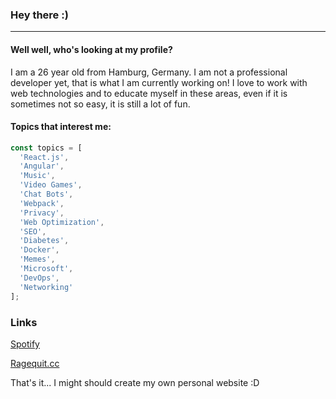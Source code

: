 ### Hey there :)

---

#### Well well, who's looking at my profile?  

I am a 26 year old from Hamburg, Germany. I am not a professional developer yet, that is what I am currently working on! I love to work with web technologies and to educate myself in these areas, even if it is sometimes not so easy, it is still a lot of fun.

#### Topics that interest me:
```js
const topics = [
  'React.js', 
  'Angular', 
  'Music', 
  'Video Games', 
  'Chat Bots', 
  'Webpack', 
  'Privacy', 
  'Web Optimization', 
  'SEO',
  'Diabetes',
  'Docker',
  'Memes',
  'Microsoft',
  'DevOps',
  'Networking'
];
```

### Links
[Spotify](https://open.spotify.com/user/po5ro1aybgaxuh2ihi41m5cro?si=kLH8bg9YTnyZGowoCMU2Lw)  

[Ragequit.cc](https://www.ragequit.cc)

That's it... I might should create my own personal website :D
